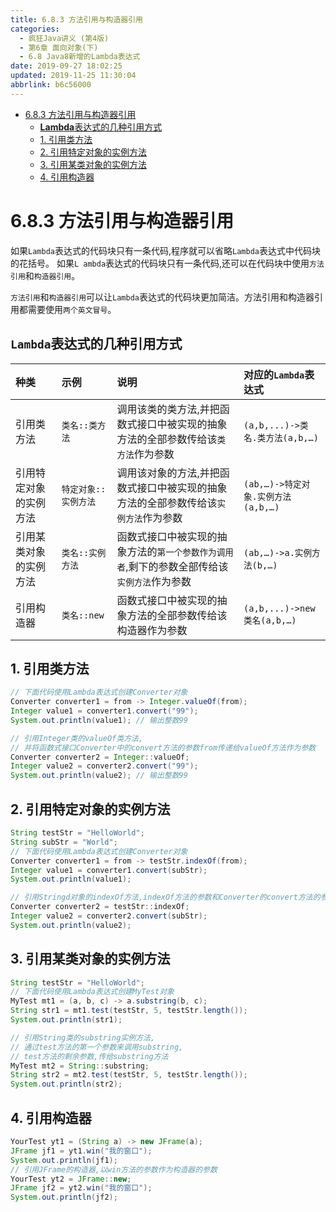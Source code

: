 ```yaml
---
title: 6.8.3 方法引用与构造器引用
categories: 
  - 疯狂Java讲义 (第4版)
  - 第6章 面向对象(下)
  - 6.8 Java8新增的Lambda表达式
date: 2019-09-27 18:02:25
updated: 2019-11-25 11:30:04
abbrlink: b6c56000
---
```

<div id='my_toc'>

- [6.8.3 方法引用与构造器引用](/JavaReadingNotes/b6c56000/#6-8-3-方法引用与构造器引用)
    - [**Lambda**表达式的几种引用方式](/JavaReadingNotes/b6c56000/#Lambda表达式的几种引用方式)
    - [1. 引用类方法](/JavaReadingNotes/b6c56000/#1-引用类方法)
    - [2. 引用特定对象的实例方法](/JavaReadingNotes/b6c56000/#2-引用特定对象的实例方法)
    - [3. 引用某类对象的实例方法](/JavaReadingNotes/b6c56000/#3-引用某类对象的实例方法)
    - [4. 引用构造器](/JavaReadingNotes/b6c56000/#4-引用构造器)

</div>
<!--more-->
<script>if (navigator.platform.toLowerCase() == 'win32'){document.getElementById('my_toc').style.display = 'none';}</script>

<!--end-->
<!--SSTStart-->
# 6.8.3 方法引用与构造器引用 #
如果`Lambda`表达式的代码块只有一条代码,程序就可以省略`Lambda`表达式中代码块的花括号。
如果`L ambda`表达式的代码块只有一条代码,还可以在代码块中使用`方法引用`和`构造器引用`。

`方法引用`和`构造器引用`可以让`Lambda`表达式的代码块更加简洁。方法引用和构造器引用都需要使用`两个英文冒号`。 
## `Lambda`表达式的几种引用方式 ##

|种类|示例|说明|对应的`Lambda`表达式|
|:---|:---|:---|:---|
|引用类方法|`类名::类方法`|调用该类的类方法,并把函数式接口中被实现的抽象方法的全部参数传给该`类方法`作为参数|`(a,b,...)->类名.类方法(a,b,…)`|
|引用特定对象的实例方法|`特定对象::实例方法`|调用该对象的方法,并把函数式接口中被实现的抽象方法的全部参数传给该`实例方法`作为参数|`(ab,…)->特定对象.实例方法(a,b,…)`|
|引用某类对象的实例方法|`类名::实例方法`|函数式接口中被实现的抽象方法的`第一个参数作为调用者`,剩下的参数全部传给该`实例方法`作为参数|`(ab,…)->a.实例方法(b,…)`|
|引用构造器|`类名::new`|函数式接口中被实现的抽象方法的全部参数传给该构造器作为参数|`(a,b,...)->new 类名(a,b,…)`|
<!--SSTStop-->
## 1. 引用类方法 ##
```java
// 下面代码使用Lambda表达式创建Converter对象
Converter converter1 = from -> Integer.valueOf(from);
Integer value1 = converter1.convert("99");
System.out.println(value1); // 输出整数99

// 引用Integer类的valueOf类方法,
// 并将函数式接口Converter中的convert方法的参数from传递给valueOf方法作为参数
Converter converter2 = Integer::valueOf;
Integer value2 = converter2.convert("99");
System.out.println(value2); // 输出整数99
```
## 2. 引用特定对象的实例方法 ##
```java
String testStr = "HelloWorld";
String subStr = "World";
// 下面代码使用Lambda表达式创建Converter对象
Converter converter1 = from -> testStr.indexOf(from);
Integer value1 = converter1.convert(subStr);
System.out.println(value1);

// 引用Stringd对象的indexOf方法,indexOf方法的参数和Converter的convert方法的参数一样。
Converter converter2 = testStr::indexOf;
Integer value2 = converter2.convert(subStr);
System.out.println(value2);
```
## 3. 引用某类对象的实例方法 ##
```java
String testStr = "HelloWorld";
// 下面代码使用Lambda表达式创建MyTest对象
MyTest mt1 = (a, b, c) -> a.substring(b, c);
String str1 = mt1.test(testStr, 5, testStr.length());
System.out.println(str1);

// 引用String类的substring实例方法,
// 通过test方法的第一个参数来调用substring,
// test方法的剩余参数,传给substring方法
MyTest mt2 = String::substring;
String str2 = mt2.test(testStr, 5, testStr.length());
System.out.println(str2);
```
## 4. 引用构造器 ##
```java
YourTest yt1 = (String a) -> new JFrame(a);
JFrame jf1 = yt1.win("我的窗口");
System.out.println(jf1);
// 引用JFrame的构造器,以win方法的参数作为构造器的参数
YourTest yt2 = JFrame::new;
JFrame jf2 = yt2.win("我的窗口");
System.out.println(jf2);
```

